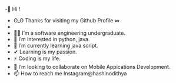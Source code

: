 -👋 Hi !
- O_O Thanks for visiting my Github Profile ∞
- 
- 🐱‍🏍 I’m a software engineering undergraduate.
- 👀 I’m interested in python, java.
- 🌱 I’m currently learning java script.
- ✔  Learning is my passion. 
- ⚡ Coding is my life.
- 💞️ I’m looking to collaborate on Mobile Appications Development.
- 📫 How to reach me  Instagram@hashinodithya

<!---
hashinodithya/hashinodithya is a ✨ special ✨ repository because its `README.md` (this file) appears on your GitHub profile.
You can click the Preview link to take a look at your changes.
--->
